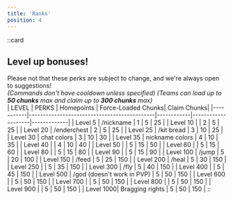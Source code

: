 ```yaml
---
title: 'Ranks'
position: 4
---
```

::card
## Level up bonuses!
Please not that these perks are subject to change, and we're always open to suggestions!  
_(Commands don't have cooldown unless specified) (Teams can load up to **50 chunks** max and claim up to **300 chunks** max)_
<br>
| LEVEL     | PERKS                                       | Homepoints | Force-Loaded Chunks| Claim Chunks| 
|-----------|---------------------------------------------|------------|--------------------|-------------|
| Level 5   | /nickname                                   | 1          | 5                  | 25          | 
| Level 10  |                                             | 2          | 5                  | 25          | 
| Level 20  | /enderchest                                 | 2          | 5                  | 25          | 
| Level 25  | /kit bread                                  | 3          | 10                 | 25          | 
| Level 30  | chat colors                                 | 3          | 10                 | 30          | 
| Level 35  | nickname colors                             | 4          | 10                 | 35          | 
| Level 40  |                                             | 4          | 10                 | 40          | 
| Level 50  |                                             | 5          | 15                 | 50          | 
| Level 60  |                                             | 5          | 15                 | 60          | 
| Level 80  |                                             | 5          | 15                 | 80          | 
| Level 90  |                                             | 5          | 15                 | 90          | 
| Level 100 | /jump                                       | 5          | 20                 | 100         | 
| Level 150 | /feed                                       | 5          | 25                 | 150         | 
| Level 200 | /heal                                       | 5          | 30                 | 150         | 
| Level 250 |                                             | 5          | 35                 | 150         | 
| Level 300 | /fly                                        | 5          | 40                 | 150         | 
| Level 400 |                                             | 5          | 45                 | 150         | 
| Level 500 | /god (doesn't work in PVP)                  | 5          | 50                 | 150         | 
| Level 600 |                                             | 5          | 50                 | 150         | 
| Level 700 |                                             | 5          | 50                 | 150         | 
| Level 800 |                                             | 5          | 50                 | 150         | 
| Level 900 |                                             | 5          | 50                 | 150         | 
| Level 1000| Bragging rights                             | 5          | 50                 | 150         |
::